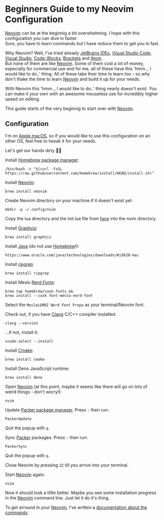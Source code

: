 # Beginners Guide to my Neovim Configuration
[Neovim](https://neovim.io/) can be at the beginnig a bit overwhelming. I hope 
with this configuration you can dive in faster.  
Sure, you have to learn commands but I have reduce them to get you in fast.

Why Neovim? Well, I've tried already [JetBrains IDEs](https://www.jetbrains.com/), 
[Visual Studio Code](https://code.visualstudio.com/), [Visual Studio](https://visualstudio.microsoft.com/), 
[Code::Blocks](https://www.codeblocks.org/), [Brackets](https://brackets.io/) 
and [Atom](https://github.com/atom/atom).  
But none of them are like [Neovim](https://neovim.io/). Some of them cost a lot 
of money, especially for commercial use and for me, all of these have this 
'hmm.., I would like to do..' thing.
All of these take their time to learn too - so why don't thake the time to learn 
[Neovim](https://neovim.io/) and build it up for your needs.  

With Neovim this 'hmm.., I would like to do..' thing nearly doesn't exist. You 
can make it your own with an awesome mouseless use for incredibly higher speed 
on editing.

This guide starts of the very beginnig to start over with [Neovim](https://neovim.io/).

## Configuration
I'm on [Apple macOS](https://www.apple.com/de/macos), so if you would like to 
use this configuration on an other OS, feel free to tweak it for your needs.

Let's get our hands dirty 🧱🔨  

Install [Homebrew package manager](https://brew.sh/):
```shell
/bin/bash -c "$(curl -fsSL https://raw.githubusercontent.com/Homebrew/install/HEAD/install.sh)"
```
Install [Neovim](https://neovim.io/):
```shell
brew install neovim
```
Create Neovim directory on your machine if it doesn't exist yet:
```shell
mkdir -p ~/.config/nvim
```
Copy the lua directory and the init.lua file from [here](https://github.com/MannyFay/neovim)
into the nvim directory.

Install [Graphviz](https://graphviz.org/):
```shell
brew install graphviz
```
Install [Java](https://en.wikipedia.org/wiki/Java) (do not use [Homebrew](https://brew.sh/)!):
```shell
https://www.oracle.com/java/technologies/downloads/#jdk20-mac
```
Install [ripgrep](https://github.com/BurntSushi/ripgrep):
```shel
brew install ripgrep
```
Install Meslo [Nerd Fonts](https://www.nerdfonts.com/):
```shell
brew tap homebrew/cask-fonts &&
brew install --cask font-meslo-nerd-font
```
Select the `MesloLGMDZ Nerd Font Propo` as your terminal/Neovim font.

Check out, if you have [Clang](http://clang.org/) C/C++ compiler installed:
```shell
clang --version
```
...if not, install it:
```shell
xcode-select --install
```
Install [Cmake](https://cmake.org/):
```
brew install cmake
```
Install Deno JavaScript runtime:
```shell
brew install deno
```
Open [Neovim](https://neovim.io/) (at this point, maybe it seems like there will go on lots of weird things - don't worry!):
```shell
nvim
```
Update [Packer package manager](https://github.com/wbthomason/packer.nvim). Press `:` then run:
```shell
PackerUpdate
```
Quit the popup with `q`.

Sync [Packer](https://github.com/wbthomason/packer.nvim) packages. Press `:` then run:
```shell
PackerSync
```
Quit the popup with `q`.

Close Neovim by pressing `ZZ` till you arrive into your terminal.  

Start [Neovim](https://neovim.io/) again:
```shell
nvim
```
Now it should look a little better. Maybe you see some installation progress in
the [Neovim](https://neovim.io/) command line. Just let it do it's thing.  

To get arround in your [Neovim](https://neovim.io/), I've written a [documentation about the commands](nvim-commands.md).
